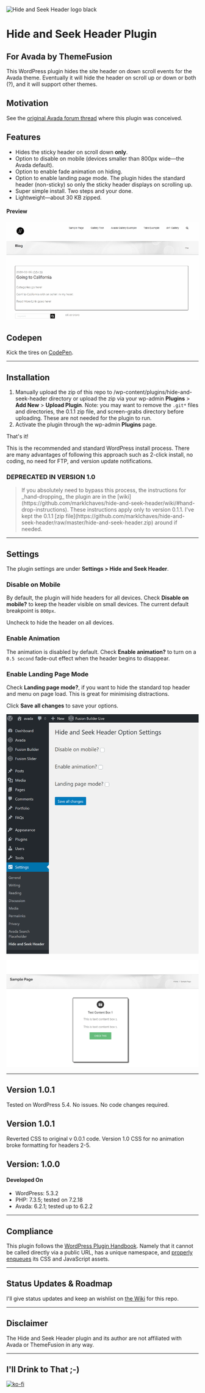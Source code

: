 ![Hide and Seek Header logo black]( https://marklchaves.files.wordpress.com/2020/03/hide-and-seek-header-logo-black-1280w.png)

# Hide and Seek Header Plugin

## For Avada by ThemeFusion

This WordPress plugin hides the site header on down scroll events for the Avada theme. Eventually it will hide the header on scroll up or down or both (?), and it will support other themes.

## Motivation

See the [original Avada forum thread](https://theme-fusion.com/forums/topic/avada-sticky-header-on-scroll-up-only/) where this plugin was conceived.

## Features

* Hides the sticky header on scroll down **only**.
* Option to disable on mobile (devices smaller than 800px wide&mdash;the Avada default).
* Option to enable fade animation on hiding.
* Option to enable landing page mode. The plugin hides the standard header (non-sticky) so only the sticky header displays on scrolling up.
* Super simple install. Two steps and your done.
* Lightweight&mdash;about 30 KB zipped.

#### Preview

![Plugin Preview GIF](screen-grabs/hide-and-seek-header-demo.gif)

## Codepen

Kick the tires on [CodePen](https://codepen.io/marklchaves/pen/RwNOVzQ).

---

## Installation

1. Manually upload the zip of this repo to /wp-content/plugins/hide-and-seek-header directory or upload the zip via your wp-admin **Plugins** > **Add New** > **Upload Plugin**. Note: you may want to remove the `.git*` files and directories, the 0.1.1 zip file, and screen-grabs directory before uploading. These are not needed for the plugin to run.
2. Activate the plugin through the wp-admin **Plugins** page.

That's it!

This is the recommended and standard WordPress install process. There are many advantages of following this approach such as 2-click install, no coding, no need for FTP, and version update notifications. 

### DEPRECATED IN VERSION 1.0 

<blockquote>
If you absolutely need to bypass this process, the instructions for _hand-dropping_ the plugin are in the [wiki](https://github.com/marklchaves/hide-and-seek-header/wiki/#hand-drop-instructions). These instructions apply only to version 0.1.1. I've kept the 0.1.1 [zip file](https://github.com/marklchaves/hide-and-seek-header/raw/master/hide-and-seek-header.zip) around if needed.
</blockquote>

---

## Settings

The plugin settings are under **Settings > Hide and Seek Header**.

### Disable on Mobile

By default, the plugin will hide headers for all devices. Check **Disable on mobile?** to keep the header visible on small devices. The current default breakpoint is `800px`. 

Uncheck to hide the header on all devices.

### Enable Animation

The animation is disabled by default. Check **Enable animation?** to turn on a `0.5 second` fade-out effect when the header begins to disappear.

### Enable Landing Page Mode

Check **Landing page mode?**, if you want to hide the standard top header and menu on page load. This is great for minimising distractions.

Click **Save all changes** to save your options.

![Settings Page](screen-grabs/hide-and-seek-settings-1280w.png)

![Landing Page Mode](screen-grabs/hide-and-seek-landing-mode-1280w.png)

---

## Version 1.0.1

Tested on WordPress 5.4. No issues. No code changes required.

## Version 1.0.1

Reverted CSS to original v 0.0.1 code. Version 1.0 CSS for no animation broke formatting for headers 2-5.

## Version: 1.0.0

#### Developed On

- WordPress: 5.3.2
- PHP: 7.3.5; tested on 7.2.18
- Avada: 6.2.1; tested up to 6.2.2

---

## Compliance

This plugin follows the [WordPress Plugin Handbook](https://developer.wordpress.org/plugins/). Namely that it cannot be called directly via a public URL, has a unique namespace, and [properly enqueues](https://developer.wordpress.org/plugins/javascript/enqueuing/) its CSS and JavaScript assets.

---

## Status Updates &amp; Roadmap

I'll give status updates and keep an wishlist on [the Wiki](https://github.com/marklchaves/hide-and-seek-header/wiki) for this repo.

---

## Disclaimer

The Hide and Seek Header plugin and its author are not affiliated with Avada or ThemeFusion in any way.

---

## I'll Drink to That ;-)

[![ko-fi](https://www.ko-fi.com/img/githubbutton_sm.svg)](https://ko-fi.com/D1D7YARD)